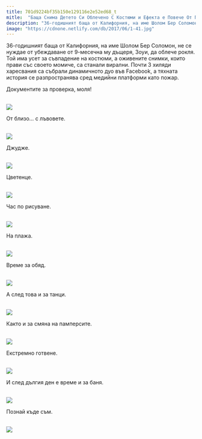 ```yaml
---
title: 701d9224bf35b150e129116e2e52ed68_t
mitle:  "Баща Снима Детето Си Облечено С Костюми и Ефекта е Повече От Прекрасен!"
description: "36-годишният баща от Калифорния, на име Шолом Бер Соломон, не се нуждае от убеждаване от 9-месечна му дъщеря, Зоуи, да облече рокля. Той има усет за съвпадение на костюм"
image: "https://cdnone.netlify.com/db/2017/06/1-41.jpg"
---
```


 <p>36-годишният баща от Калифорния, на име Шолом Бер Соломон, не се нуждае от убеждаване от 9-месечна му дъщеря, Зоуи, да облече рокля. Той има усет за съвпадение на костюми, а оживените снимки, които прави със своето момиче, са станали вирални. Почти 3 хиляди харесвания са събрали динамичното дуо във Facebook, а тяхната история се разпространява сред медийни платформи като пожар.</p>       <p>Документите за проверка, моля!</p> <p> <br/><img src="https://cdnone.netlify.com/db/2017/06/1-41.jpg"/><br/></p> <p>От близо… с лъвовете.</p>      <p> <br/><img src="https://cdnone.netlify.com/db/2017/06/2-40.jpg"/><br/></p>  <p>Джудже.</p> <p> <br/><img src="https://cdnone.netlify.com/db/2017/06/3-42.jpg"/><br/></p> <p>Цветенце.</p>      <p> <br/><img src="https://cdnone.netlify.com/db/2017/06/4-40.jpg"/><br/></p> <p>Час по рисуване.</p> <p> <br/><img src="https://cdnone.netlify.com/db/2017/06/5-39.jpg"/><br/></p> <p>На плажа.</p> <p> <br/><img src="https://cdnone.netlify.com/db/2017/06/6-39.jpg"/><br/></p> <p>Време за обяд.</p>      <p> <br/><img src="https://cdnone.netlify.com/db/2017/06/7-39.jpg"/><br/></p> <p>А след това и за танци.</p> <p> <br/><img src="https://cdnone.netlify.com/db/2017/06/8-40.jpg"/><br/></p>  <p>Както и за смяна на памперсите.</p>      <p> <br/><img src="https://cdnone.netlify.com/db/2017/06/9-39.jpg"/><br/></p> <p>Екстремно готвене.</p> <p> <br/><img src="https://cdnone.netlify.com/db/2017/06/10-36.jpg"/><br/></p> <p>И след дългия ден е време и за баня.</p> <p> <br/><img src="https://cdnone.netlify.com/db/2017/06/11-35.jpg"/><br/></p>  <p>Познай къде съм.</p> <p> <br/><img src="https://cdnone.netlify.com/db/2017/06/12-34.jpg"/><br/></p>       